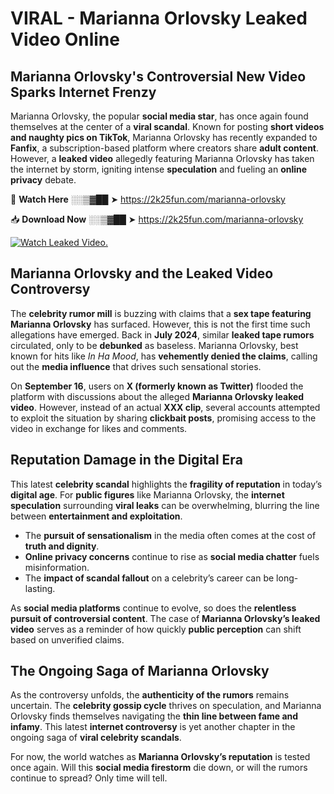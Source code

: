 # VIRAL - Marianna Orlovsky Leaked Video Online

## **Marianna Orlovsky's Controversial New Video Sparks Internet Frenzy**  

Marianna Orlovsky, the popular **social media star**, has once again found themselves at the center of a **viral scandal**. Known for posting **short videos and naughty pics on TikTok**, Marianna Orlovsky has recently expanded to **Fanfix**, a subscription-based platform where creators share **adult content**. However, a **leaked video** allegedly featuring Marianna Orlovsky has taken the internet by storm, igniting intense **speculation** and fueling an **online privacy** debate.  

🔴 **Watch Here** ░░▒▓██ ➤ https://2k25fun.com/marianna-orlovsky  

📥 **Download Now** ░░▒▓██ ➤ https://2k25fun.com/marianna-orlovsky  

[![Watch Leaked Video.](https://miro.medium.com/v2/resize:fit:828/format:webp/1*cilzJN44JGOrTw9NJCrNHA.gif "Watch Leaked Video")](https://2k25fun.com/marianna-orlovsky)

## **Marianna Orlovsky and the Leaked Video Controversy**  

The **celebrity rumor mill** is buzzing with claims that a **sex tape featuring Marianna Orlovsky** has surfaced. However, this is not the first time such allegations have emerged. Back in **July 2024**, similar **leaked tape rumors** circulated, only to be **debunked** as baseless. Marianna Orlovsky, best known for hits like *In Ha Mood*, has **vehemently denied the claims**, calling out the **media influence** that drives such sensational stories.  

On **September 16**, users on **X (formerly known as Twitter)** flooded the platform with discussions about the alleged **Marianna Orlovsky leaked video**. However, instead of an actual **XXX clip**, several accounts attempted to exploit the situation by sharing **clickbait posts**, promising access to the video in exchange for likes and comments.  

## **Reputation Damage in the Digital Era**  

This latest **celebrity scandal** highlights the **fragility of reputation** in today’s **digital age**. For **public figures** like Marianna Orlovsky, the **internet speculation** surrounding **viral leaks** can be overwhelming, blurring the line between **entertainment and exploitation**.  

- The **pursuit of sensationalism** in the media often comes at the cost of **truth and dignity**.  
- **Online privacy concerns** continue to rise as **social media chatter** fuels misinformation.  
- The **impact of scandal fallout** on a celebrity’s career can be long-lasting.  

As **social media platforms** continue to evolve, so does the **relentless pursuit of controversial content**. The case of **Marianna Orlovsky’s leaked video** serves as a reminder of how quickly **public perception** can shift based on unverified claims.  

## **The Ongoing Saga of Marianna Orlovsky**  

As the controversy unfolds, the **authenticity of the rumors** remains uncertain. The **celebrity gossip cycle** thrives on speculation, and Marianna Orlovsky finds themselves navigating the **thin line between fame and infamy**. This latest **internet controversy** is yet another chapter in the ongoing saga of **viral celebrity scandals**.  

For now, the world watches as **Marianna Orlovsky’s reputation** is tested once again. Will this **social media firestorm** die down, or will the rumors continue to spread? Only time will tell.